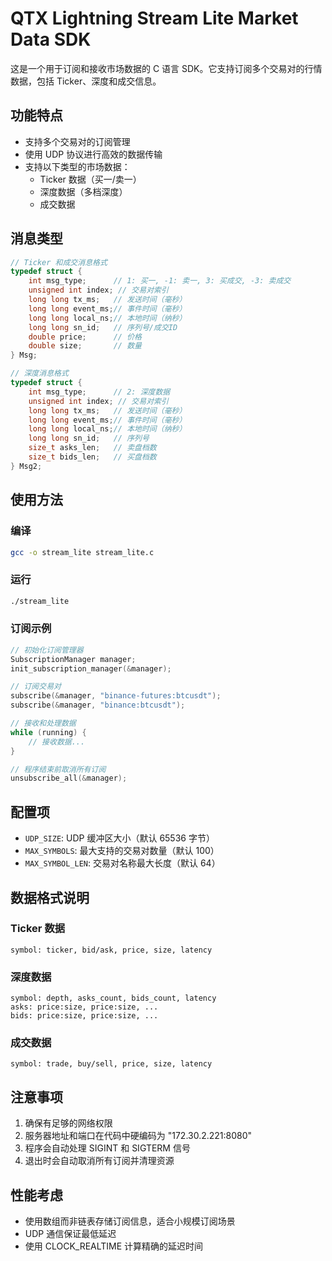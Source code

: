 # QTX Lightning Stream Lite Market Data SDK

这是一个用于订阅和接收市场数据的 C 语言 SDK。它支持订阅多个交易对的行情数据，包括 Ticker、深度和成交信息。

## 功能特点

- 支持多个交易对的订阅管理
- 使用 UDP 协议进行高效的数据传输
- 支持以下类型的市场数据：
  - Ticker 数据（买一/卖一）
  - 深度数据（多档深度）
  - 成交数据

## 消息类型

```c
// Ticker 和成交消息格式
typedef struct {
    int msg_type;      // 1: 买一, -1: 卖一, 3: 买成交, -3: 卖成交
    unsigned int index; // 交易对索引
    long long tx_ms;   // 发送时间（毫秒）
    long long event_ms;// 事件时间（毫秒）
    long long local_ns;// 本地时间（纳秒）
    long long sn_id;   // 序列号/成交ID
    double price;      // 价格
    double size;       // 数量
} Msg;

// 深度消息格式
typedef struct {
    int msg_type;      // 2: 深度数据
    unsigned int index; // 交易对索引
    long long tx_ms;   // 发送时间（毫秒）
    long long event_ms;// 事件时间（毫秒）
    long long local_ns;// 本地时间（纳秒）
    long long sn_id;   // 序列号
    size_t asks_len;   // 卖盘档数
    size_t bids_len;   // 买盘档数
} Msg2;
```

## 使用方法

### 编译

```bash
gcc -o stream_lite stream_lite.c
```

### 运行

```bash
./stream_lite
```

### 订阅示例

```c
// 初始化订阅管理器
SubscriptionManager manager;
init_subscription_manager(&manager);

// 订阅交易对
subscribe(&manager, "binance-futures:btcusdt");
subscribe(&manager, "binance:btcusdt");

// 接收和处理数据
while (running) {
    // 接收数据...
}

// 程序结束前取消所有订阅
unsubscribe_all(&manager);
```

## 配置项

- `UDP_SIZE`: UDP 缓冲区大小（默认 65536 字节）
- `MAX_SYMBOLS`: 最大支持的交易对数量（默认 100）
- `MAX_SYMBOL_LEN`: 交易对名称最大长度（默认 64）

## 数据格式说明

### Ticker 数据
```
symbol: ticker, bid/ask, price, size, latency
```

### 深度数据
```
symbol: depth, asks_count, bids_count, latency
asks: price:size, price:size, ...
bids: price:size, price:size, ...
```

### 成交数据
```
symbol: trade, buy/sell, price, size, latency
```

## 注意事项

1. 确保有足够的网络权限
2. 服务器地址和端口在代码中硬编码为 "172.30.2.221:8080"
3. 程序会自动处理 SIGINT 和 SIGTERM 信号
4. 退出时会自动取消所有订阅并清理资源

## 性能考虑

- 使用数组而非链表存储订阅信息，适合小规模订阅场景
- UDP 通信保证最低延迟
- 使用 CLOCK_REALTIME 计算精确的延迟时间 
